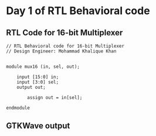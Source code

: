 # Day 1 of RTL Behavioral code

## RTL Code for 16-bit Multiplexer

```
// RTL Behavioral code for 16-bit Multiplexer
// Design Engineer: Mohammad Khalique Khan


module mux16 (in, sel, out);

	input [15:0] in;
	input [3:0] sel;
	output out;

		assign out = in[sel];
		
endmodule 

```

## GTKWave output 


